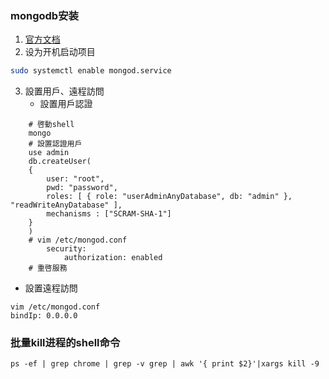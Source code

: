 ### mongodb安装
1. [官方文档](https://docs.mongodb.com/v4.0/tutorial/install-mongodb-on-ubuntu/)
2. 设为开机启动项目
```sh
sudo systemctl enable mongod.service
```
3. 設置用戶、遠程訪問
   - 設置用戶認證
```
    # 啓動shell
    mongo
    # 設置認證用戶
    use admin
    db.createUser(
    {
        user: "root",
        pwd: "password",
        roles: [ { role: "userAdminAnyDatabase", db: "admin" }, "readWriteAnyDatabase" ],
        mechanisms : ["SCRAM-SHA-1"]
    }
    )
    # vim /etc/mongod.conf
        security:
            authorization: enabled
    # 重啓服務
```
  - 設置遠程訪問
  ```
  vim /etc/mongod.conf
  bindIp: 0.0.0.0
  ```

### 批量kill进程的shell命令
```
ps -ef | grep chrome | grep -v grep | awk '{ print $2}'|xargs kill -9
```

### 
